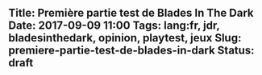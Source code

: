 Title: Première partie test de Blades In The Dark
Date: 2017-09-09 11:00
Tags: lang:fr, jdr, bladesinthedark, opinion, playtest, jeux
Slug: premiere-partie-test-de-blades-in-dark
Status: draft
---

